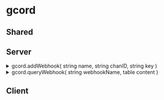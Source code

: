 # gcord
## Shared

## Server

<details>
  <summary>gcord.addWebhook( string name, string chanID, string key )</summary>
  
  ```lua
  gcord.addWebhook( string name, string chanID, string key )
  ```
  ### Description:
  * Stores data on a webhook to be executed later via gcord.queryWebhook
  ### Args:
  * string name
    * The identifier to be given to a webhook so that it can be used later
  * string chanId
    * The discord snowflake of a channel containing your webhook
  * string key
    * The API key of a webhook in the given channel
  ### Returns:
  * void
  ### Example:
  ```lua
  gcord.addWebhook( "gmodChat", "012345678987654321",  "Secret-Webhook-APIKey")

  hook.Add("PlayerSay", "testTextChat", function( ply, txt )
    local name = ply:Name()

    gcord.queryWebhook("gmodStaffChat", {
        --Content is the content of the message
        content = txt,
        --Username is the name of the bot
        username = name
    })
  end)
  ```
  ### Output: 
  When pyg says "He peed on my rug" in chat
  
  ![outputimage](https://i.imgur.com/txbc9bR.png)
</details>

<details>
  <summary>gcord.queryWebhook( string webhookName, table content )</summary>
  
  ```lua
  gcord.queryWebhook( string webhookName, table content )
  ```
  ### Description:
  * Executes a discord webhook added via gcord.addWebhook
  ### Args:
  * string webhookName
    * The identifier given to a webhook
  * table content
    * The json data to be sent to the webhook [see discord developer portal for executing webhooks](https://discord.com/developers/docs/resources/webhook#execute-webhook)
  ### Returns:
  * void
  ### Example:
  ```lua
  gcord.addWebhook( "gmodChat", "012345678987654321",  "Secret-Webhook-APIKey")

  hook.Add("PlayerSay", "testTextChat", function( ply, txt )
    local name = ply:Name()

    gcord.queryWebhook("gmodStaffChat", {
        content = txt,
        username = name
    })
  end)
  ```
  ### Output: 
  When pyg says "He peed on my rug" in chat
  
  ![outputimage](https://i.imgur.com/txbc9bR.png)
</details>

## Client
